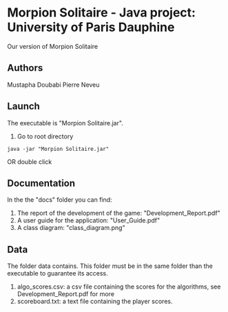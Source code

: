 # Morpion Solitaire - Java project: University of Paris Dauphine

Our version of Morpion Solitaire

## Authors
Mustapha Doubabi
Pierre Neveu

## Launch

The executable is "Morpion Solitaire.jar".
1) Go to root directory
```
java -jar "Morpion Solitaire.jar"
```
OR double click

## Documentation
In the the "docs" folder you can find:

1) The report of the development of the game: "Development_Report.pdf"
2) A user guide for the application: "User_Guide.pdf"
3) A class diagram: "class_diagram.png"

## Data
The folder data contains. This folder must be in the same folder than the executable to guarantee its access.

1) algo_scores.csv: a csv file containing the scores for the algorithms, see Development_Report.pdf for more
2) scoreboard.txt: a text file containing the player scores.
